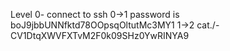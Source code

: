 Level 0- connect to ssh
0->1 
password is boJ9jbbUNNfktd78OOpsqOltutMc3MY1
1->2 
cat./- 
CV1DtqXWVFXTvM2F0k09SHz0YwRINYA9
